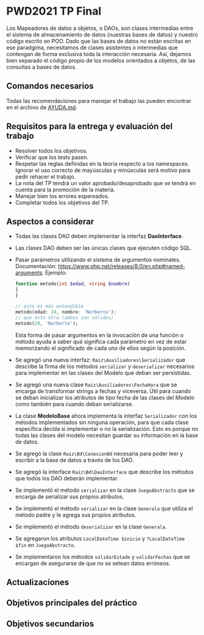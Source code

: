 # PWD2021 TP Final

Los Mapeadores de datos a objetos, o DAOs, son clases intermedias entre el sistema de almacenamiento de datos (nuestras bases de datos) y nuestro código escrito en POO. Dado que las bases de datos no están escritas en ese paradgima, necesitamos de clases asistentes o intermedias que contengan de forma exclusiva toda la interacción necesaria. Así, dejamos bien separado el código propio de los modelos orientados a objetos, de las consultas a bases de datos.

## Comandos necesarios

Todas las recomendaciones para manejar el trabajo las pueden encontrar en el archivo de [AYUDA.md](AYUDA.md).

## Requisitos para la entrega y evaluación del trabajo

- Resolver todos los objetivos.
- Verificar que los tests pasen.
- Respetar las reglas definidas en la teoría respecto a los namespaces. Ignorar el uso correcto de mayúsculas y minúsculas será motivo para pedir rehacer el trabajo.
- La nota del TP tendrá un valor aprobado/desaprobado que se tendrá en cuenta para la promoción de la materia.
- Manejar bien los errores espereados.
- Completar todos los objetivos del TP.

## Aspectos a considerar

- Todas las clases DAO deben implementar la interfaz **DaoInterface**.
- Las clases DAO deben ser las únicas clases que ejecuten código SQL.
- Pasar parámetros utilizando el sistema de argumentos nominales. Documentación: https://www.php.net/releases/8.0/en.php#named-arguments. Ejemplo:

  ```php
  function metodo(int $edad, string $nombre)
  {
  }

  // esto es más entendible
  metodo(edad: 24, nombre: 'Norberto');
  // que esto otro (ambos son válidos)
  metodo(24, 'Norberto');
  ```

  Esta forma de pasar argumentos en la invocación de una función o método ayuda a saber qué significa cada parámetro en vez de estar memorizando el significado de cada uno de ellos según la posición.

- Se agregó una nueva interfaz: `Raiz\Auxiliadores\Serializador` que describe la firma de los métodos `serializar` y `deserializar` necesarios para implementar en las clases del Modelo que deban ser persistidas.
- Se agregó una nueva clase `Raiz\Auxiliadores\FechaHora` que se encarga de transformar strings a fechas y viceversa. Útil para cuando se deban inicializar los atributos de tipo fecha de las clases del Modelo como también para cuando deban serializarse.
- La clase **ModeloBase** ahora implementa la interfaz `Serializador` con los métodos implementados sin ninguna operación, para que cada clase específica decida si implementar o no la serialización. Esto es porque no todas las clases del modelo necesitan guardar su información en la base de datos.
- Se agregó la clase `Raiz\Bd\ConexionBd` necesaria para poder leer y escribir a la base de datos a través de los DAO.
- Se agregó la interface `Raiz\Bd\DaoInterface` que describe los métodos que todos los DAO deberán implementar.
- Se implementó el método `serializar` en la clase `JuegoAbstracto` que se encarga de serializar sus propios atributos.
- Se implementó el método `serializar` en la clase `Generala` que utiliza el método padre y le agrega sus propios atributos.
- Se implementó el método `deserializar` en la clase `Generala`.
- Se agregaron los atributos `LocalDateTime $inicio` y `?LocalDateTime $fin` en `JuegoAbstracto`.
- Se implementaron los métodos `validarEstado` y `validarFechas` que se encargan de asegurarse de que no se setean datos erróneos.

## Actualizaciones

## Objetivos principales del práctico

## Objetivos secundarios
